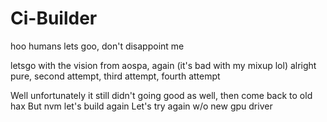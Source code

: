 # Ci-Builder
hoo humans lets goo, don't disappoint me

letsgo with the vision from aospa, again (it's bad with my mixup lol)
alright pure, second attempt, third attempt, fourth attempt

Well unfortunately it still didn't going good as well, then come back to old hax
But nvm let's build again 
Let's try again w/o new gpu driver

